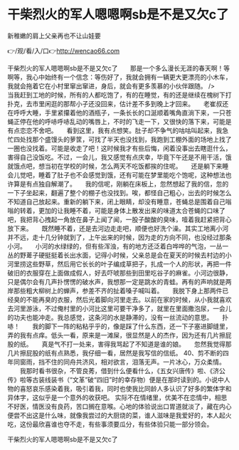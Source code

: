 # 干柴烈火的军人嗯嗯啊sb是不是又欠c了
新稚嫩的肩上父亲再也不让山娃要

👉/观/看/入/口👉http://wencao66.com

干柴烈火的军人嗯嗯啊sb是不是又欠c了　　那是一个多么漫长无涯的春天啊！等啊等，我心中始终有一个信念：等伤好了，我就会拥有一辆更大更漂亮的小木车，我就会拖着它在小村里窜出窜进，身后，就会有更多羡慕的小伙伴跟随。
/>　　当我赶到工地的时候，所有的人都吃饱了，有的在睡觉，有的还是继续在槐树下打扑克，去市里闲逛的那帮小子还没回来，估计差不多到晚上才回来。　　老崔叔还在呼呼大睡，手里紧攥着他的酒瓶子，一条长长的口涎顺着嘴角直淌下来，一只苍蝇正停在他的呼哧呼哧乱动的嘴唇上，不时的飞走一下，又很快的落下来，可能是有点恋恋不舍吧。　　看到这里，我有点想笑。肚子却不争气的咕咕叫起来，我急忙四处找那个盛馒头的萝筐，可找了半天也没找到，我跑到工棚外面的场地上找了一圈也没找着。可能是收走了吧！这时候我才有些后悔，闲着没事出去瞎逛什么，害得自己没饭吃。不过，一会儿，我又感觉有点庆幸，毕竟下午还是不用干活，饿就饿点吧，想当初在学校的时候，怎么两天不吃饭都挨的住呢。　　还是躺下来睡会儿觉吧，睡着了肚子也不会感觉到饿，还有可能在梦里能吃个饱呢，这种想法也许算是有点独自解潮了。　　我的信呢，刚躺在床板上，忽然想起了我的信，忽的一下子坐起来，翻遍了整个的棚子也没找到。唉，都怪自己粗心，出去的时候怎么不知道自己放起来。重新的躺下来，闭上眼睛，却没有睡意，苍蝇总是围着自己嗡嗡的转着，更加的让我睡不着，可能是身体上散发出来的味道太合苍蝇的口味了吧，我把背心拽起一角放在鼻子上闻了闻，一股子酸酸的臭味，噎着我赶紧把背心放下来。　　既然睡不着，还是去河边走走吧，顺便也好洗个澡。其实工地离小河并不远，走十几分钟就到了，上午出来的时候，因为走的方向不同，也没经过那条小河。　　小河的水绿绿的，但有些浑浊，有的地方还泛着白哗哗的气泡，一丛一丛的野萆子硬挺挺着长出水面，记得小时候，父亲总是会在夏天的时候去村边的小河里捞这些野草，然后用它长长的叶子编成草把子，扎成一个人的形状，再把一件破旧的衣服穿在上面做成假人，好去吓唬那些到田里吃谷子的麻雀。小河边很静，只是偶尔会有几声扑愣愣的破水声，我想那一定是跳水的青蛙。再有的声响就是两岸那些粗大柳树上的蝉声，参差不齐的扯着嗓子喊叫着。　　我脱下身上那两件已经臭的不能再臭的衣服，然后光着脚向河里走去。以前在家的时候，从小我就喜欢去河里游泳，不过俺村里的小河比这里可要干净多了，就里在里面撒泡尿，一会儿的功夫也能冲走。我总感觉，这条河的水是静滞的，没有一丝流动的意思。　　扑哧！　　我的脚下一阵的粘粘乎乎的，像是踩了什么东西，还一下子塞进脚缝里，弄的我有点痒。低头一看，原来是一滩屎，很显然是人的杰作，因为还有几片擦屁股的纸。　　真是气不打一处来，害得我骂起了不知道是谁的娘。　　忽然我觉得那几片擦屁股的纸有点熟悉，我仔细一看，居然是我写信的信纸。
	40、剪不断的四年同窗雨，挡不住的同舟共济风，相对欲言，泪落无声。一片冰心，万众柔情。
　　我那时看书很杂，不管良莠，借到什么便看什么，《五女兴唐传》啦、《济公传》啦等古装线装书（“文革”破“四旧”时的幸存物）便是在那时读到的。小说中人物的喜怒哀乐感染着我，吸引着我，同时也使我比同龄人多认识了好多的繁体字和异体字，这似乎是一个意外的收获吧。
实际不在情绪里，优美不在恋情中，相思不好医，情医没有良药，苦口搁在意喉。心地的体验说出口胃道就淡了，藏在内心便尝不出这是什么味，就像我尝过的大厨烧的菜，谁人滋味是我爱好的，本人起火吃，这份最欣喜谁也夺不走，有些事须要瓜分，有些体验只能一部分领会。

干柴烈火的军人嗯嗯啊sb是不是又欠c了
